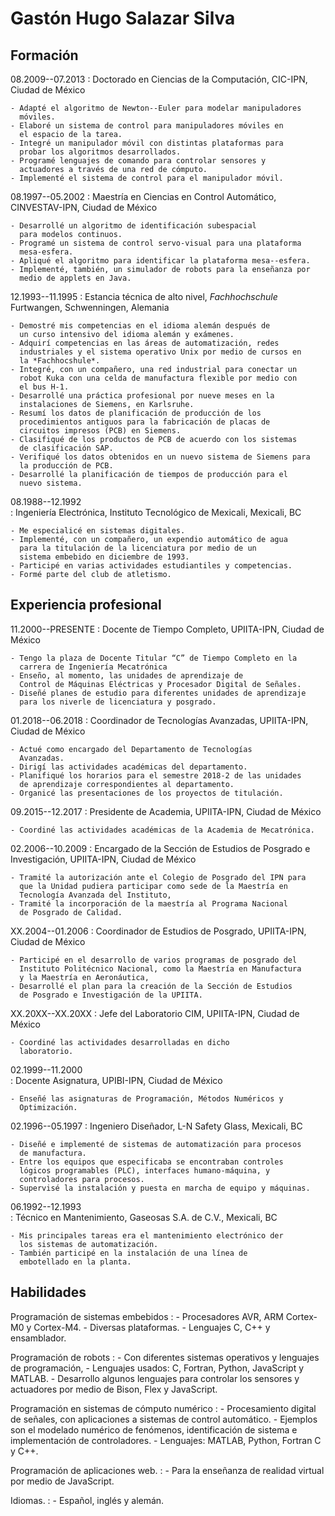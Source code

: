 # Gastón Hugo Salazar Silva

## Formación

08.2009--07.2013
:	Doctorado en Ciencias de la Computación, CIC-IPN, Ciudad de México

	- Adapté el algoritmo de Newton--Euler para modelar manipuladores
	  móviles.
	- Elaboré un sistema de control para manipuladores móviles en
	  el espacio de la tarea.
	- Integré un manipulador móvil con distintas plataformas para
	  probar los algoritmos desarrollados. 
	- Programé lenguajes de comando para controlar sensores y
	  actuadores a través de una red de cómputo.
	- Implementé el sistema de control para el manipulador móvil.


08.1997--05.2002
:	Maestría en Ciencias en Control Automático, CINVESTAV-IPN,
	Ciudad de México

	- Desarrollé un algoritmo de identificación subespacial
	  para modelos continuos.
	- Programé un sistema de control servo-visual para una plataforma
 	  mesa-esfera.
	- Apliqué el algoritmo para identificar la plataforma mesa--esfera.
	- Implementé, también, un simulador de robots para la enseñanza por
	  medio de applets en Java.

12.1993--11.1995
:	Estancia técnica de alto nivel, *Fachhochschule* Furtwangen,
	Schwenningen, Alemania

	- Demostré mis competencias en el idioma alemán después de
	  un curso intensivo del idioma alemán y exámenes.
	- Adquirí competencias en las áreas de automatización, redes
	  industriales y el sistema operativo Unix por medio de cursos en
	  la *Fachhocshule*.
	- Integré, con un compañero, una red industrial para conectar un
	  robot Kuka con una celda de manufactura flexible por medio con
	  el bus H-1.
	- Desarrollé una práctica profesional por nueve meses en la
	  instalaciones de Siemens, en Karlsruhe.
	- Resumí los datos de planificación de producción de los
	  procedimientos antiguos para la fabricación de placas de
	  circuitos impresos (PCB) en Siemens.
	- Clasifiqué de los productos de PCB de acuerdo con los sistemas
	  de clasificación SAP.
	- Verifiqué los datos obtenidos en un nuevo sistema de Siemens para
	  la producción de PCB.
	- Desarrollé la planificación de tiempos de producción para el
	  nuevo sistema.

08.1988--12.1992  
:	Ingeniería Electrónica, Instituto Tecnológico de Mexicali, Mexicali, BC

	- Me especialicé en sistemas digitales.
	- Implementé, con un compañero, un expendio automático de agua
	  para la titulación de la licenciatura por medio de un
	  sistema embebido en diciembre de 1993.
	- Participé en varias actividades estudiantiles y competencias.
	- Formé parte del club de atletismo.

## Experiencia profesional

11.2000--PRESENTE
:	Docente de Tiempo Completo, UPIITA-IPN, Ciudad de México

	- Tengo la plaza de Docente Titular “C” de Tiempo Completo en la
	  carrera de Ingeniería Mecatrónica
	- Enseño, al momento, las unidades de aprendizaje de 
	  Control de Máquinas Eléctricas y Procesador Digital de Señales.
	- Diseñé planes de estudio para diferentes unidades de aprendizaje
	  para los niverle de licenciatura y posgrado.

01.2018--06.2018
:	Coordinador de Tecnologías Avanzadas, UPIITA-IPN, Ciudad de México

	- Actué como encargado del Departamento de Tecnologías
	  Avanzadas.
	- Dirigí las actividades académicas del departamento.
	- Planifiqué los horarios para el semestre 2018-2 de las unidades
	  de aprendizaje correspondientes al departamento.
	- Organicé las presentaciones de los proyectos de titulación.

09.2015--12.2017
:	Presidente de Academia, UPIITA-IPN, Ciudad de México

	- Coordiné las actividades académicas de la Academia de Mecatrónica.

02.2006--10.2009
:	Encargado de la Sección de Estudios de Posgrado e Investigación,
	UPIITA-IPN, Ciudad de México

	- Tramité la autorización ante el Colegio de Posgrado del IPN para
	  que la Unidad pudiera participar como sede de la Maestría en
	  Tecnología Avanzada del Instituto,
	- Tramité la incorporación de la maestría al Programa Nacional
	  de Posgrado de Calidad.

XX.2004--01.2006
:	Coordinador de Estudios de Posgrado, UPIITA-IPN, Ciudad de México

	- Participé en el desarrollo de varios programas de posgrado del
	  Instituto Politécnico Nacional, como la Maestría en Manufactura
	  y la Maestría en Aeronáutica,
	- Desarrollé el plan para la creación de la Sección de Estudios
	  de Posgrado e Investigación de la UPIITA.

XX.20XX--XX.20XX
:	Jefe del Laboratorio CIM, UPIITA-IPN, Ciudad de México

	- Coordiné las actividades desarrolladas en dicho
	  laboratorio.

02.1999--11.2000  
:	Docente Asignatura, UPIBI-IPN, Ciudad de México

	- Enseñé las asignaturas de Programación, Métodos Numéricos y
	  Optimización. 

02.1996--05.1997
:	Ingeniero Diseñador, L-N Safety Glass, Mexicali, BC

	- Diseñé e implementé de sistemas de automatización para procesos
	  de manufactura.
	- Entre los equipos que especificaba se encontraban controles
	  lógicos programables (PLC), interfaces humano-máquina, y
	  controladores para procesos.
	- Supervisé la instalación y puesta en marcha de equipo y máquinas.

06.1992--12.1993  
:	Técnico en Mantenimiento, Gaseosas S.A. de C.V., Mexicali, BC

	- Mis principales tareas era el mantenimiento electrónico der
	  los sistemas de automatización.
	- También participé en la instalación de una línea de
	  embotellado en la planta.

## Habilidades

Programación de sistemas embebidos
:	- Procesadores AVR, ARM Cortex-M0 y Cortex-M4.
	- Diversas plataformas.
	- Lenguajes C, C++ y ensamblador.

Programación de robots
:	- Con diferentes sistemas operativos y lenguajes de programación,
	- Lenguajes usados: C, Fortran, Python, JavaScript y MATLAB.
	- Desarrollo algunos lenguajes para controlar los sensores y
	  actuadores por medio de Bison, Flex y JavaScript.

Programación en sistemas de cómputo numérico
:	- Procesamiento digital de señales, con aplicaciones
	  a sistemas de control automático.
	- Ejemplos son el modelado numérico de fenómenos,
	  identificación de sistema e implementación de controladores.
	- Lenguajes: MATLAB, Python, Fortran C y C++.

Programación de aplicaciones web.
:	- Para la enseñanza de realidad virtual por medio de JavaScript.

Idiomas.
:	- Español, inglés y alemán.

